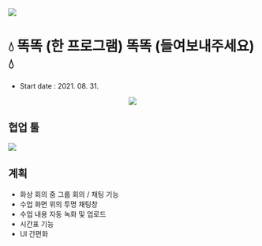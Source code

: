 <img src="https://capsule-render.vercel.app/api?type=soft&color=33b9cc&height=300&section=header&text=DDOK DDOK&fontSize=90&animation=twinkling&fontAlign=48&desc=Graduation project of DCU students.&descAlignY=65&descAlign=62" />


# :droplet: 똑똑 (한 프로그램) 똑똑 (들여보내주세요) :droplet:
- Start date : 2021. 08. 31.
<p align= 'center'>
<a href="https://github.com/choisunghwan/ddokddok/labels/Idea">
    <img src="https://img.shields.io/badge/IDEA ISSUE-%23F7DF1E?&logoColor=black&style=for-the-badge&&logoColor=white"/>
  </a>
</p>

## 협업 툴
<img src="https://img.shields.io/badge/Slack-4A154B?style=flat-square&logo=Slack&logoColor=white"/></a>


## 계획
- 화상 회의 중 그룹 회의 / 채팅 기능
- 수업 화면 위의 투명 채팅창
- 수업 내용 자동 녹화 및 업로드
- 시간표 기능
- UI 간편화
